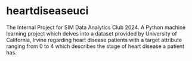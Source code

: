 # heartdiseaseuci
The Internal Project for SIM Data Analytics Club 2024. A Python machine learning project which delves into a dataset provided by University of California, Irvine regarding heart disease patients with a target attribute ranging from 0 to 4 which describes the stage of heart disease a patient has.
